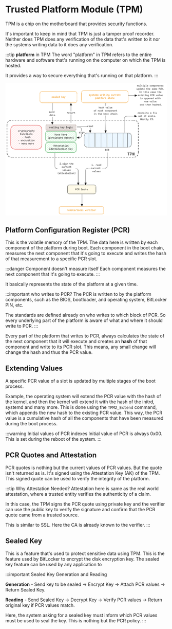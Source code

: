 # Trusted Platform Module (TPM)

TPM is a chip on the motherboard that provides security functions.

It's important to keep in mind that TPM is just a tamper proof recorder.
Neither does TPM does any verification of the data that's written to it nor
the systems writing data to it does any verification.

:::tip **platform** in TPM
The word "platform" in TPM refers to the entire hardware and software that's running on the
computer on which the TPM is hosted.

It provides a way to secure everything that's running on that platform.
:::

![TPM Architecture](../../static/img/tpm-pcr.excalidraw.png)

## Platform Configuration Register (PCR)

This is the volatile memory of the TPM.
The data here is written by each component of the platform during boot.
Each component in the boot chain, measures the next component that it's going to execute
and writes the hash of that measurement to a specific PCR slot.

:::danger Component doesn't measure itself
Each component measures the next component that it's going to execute.
:::

It basically represents the state of the platform at a given time.

:::important who writes to PCR?
The PCR is written to by the platform components, such as the BIOS, bootloader, and
operating system, BitLocker PIN, etc.

The standards are defined already on who writes to which block of PCR.
So every underlying part of the platform is aware of what and where it should write to PCR.
:::

Every part of the platform that writes to PCR, always calculates the state of the next component
that it will execute and creates an **hash** of that component
and write to its PCR slot.
This means, any small change will change the hash and thus the PCR value.

## Extending Values

A specific PCR value of a slot is updated by multiple stages of the boot process.

Example, the operating system will extend the PCR value with the hash of the kernel,
and then the kernel will extend it with the hash of the initrd, systemd and many more.
This is done using the `TPM2_Extend` command, which appends the new hash to the existing PCR value.
This way, the PCR value is a cumulative hash of all the components that have been measured during the boot process.

:::warning Initial values of PCR indexes
Initial value of PCR is always 0x00.
This is set during the reboot of the system.
:::

## PCR Quotes and Attestation

PCR quotes is nothing but the current values of PCR values.
But the quote isn't returned as is.
It's signed using the Attestation Key (AK) of the TPM.
This signed quote can be used to verify the integrity of the platform.

:::tip Why Attestation Needed?
Attestation here is same as the real world attestation, where a trusted entity verifies the authenticity of a claim.

In this case, the TPM signs the PCR quote using private key and
the verifier can use the public key to verify the signature and
confirm that the PCR quote came from a trusted source.

This is similar to SSL. Here the CA is already known to the verifier.
:::

## Sealed Key

This is a feature that's used to protect sensitive data using TPM.
This is the feature used by BitLocker to encrypt the disk encryption key.
The sealed key feature can be used by any application to

:::important Sealed Key Generation and Reading

**Generation** - Send key to be sealed -> Encrypt Key -> Attach PCR values -> Return Sealed Key.

**Reading** - Send Sealed Key -> Decrypt Key -> Verify PCR values -> Return original key if PCR values match.

Here, the system asking for a sealed key must inform which PCR values must be used to seal the key.
This is nothing but the PCR policy.
:::
